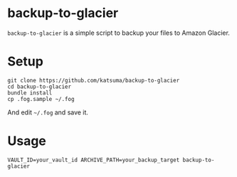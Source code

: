 # backup-to-glacier
`backup-to-glacier` is a simple script to backup your files to Amazon Glacier.

# Setup
```
git clone https://github.com/katsuma/backup-to-glacier
cd backup-to-glacier
bundle install
cp .fog.sample ~/.fog
```
And edit `~/.fog` and save it.

# Usage
```
VAULT_ID=your_vault_id ARCHIVE_PATH=your_backup_target backup-to-glacier
```